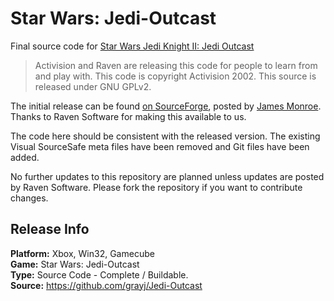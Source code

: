 Star Wars: Jedi-Outcast
============

Final source code for [Star Wars Jedi Knight II: Jedi Outcast](https://en.wikipedia.org/wiki/Star_Wars_Jedi_Knight_II:_Jedi_Outcast)

> Activision and Raven are releasing this code for people to learn from and play with. 
> This code is copyright Activision 2002. This source is released under GNU GPLv2.

The initial release can be found [on SourceForge](http://sourceforge.net/projects/jedioutcast/files/), posted by [James Monroe](http://www.ravensoft.com/culture/our-people/9/james+monroe/staff-info/). Thanks to Raven Software for making this available to us.

The code here should be consistent with the released version. The existing Visual SourceSafe meta files have been removed and Git files have been added.

No further updates to this repository are planned unless updates are posted by Raven Software. Please fork the repository if you want to contribute changes.

## Release Info
**Platform:** Xbox, Win32, Gamecube  
**Game:** Star Wars: Jedi-Outcast  
**Type:** Source Code - Complete / Buildable.  
**Source:** https://github.com/grayj/Jedi-Outcast  
